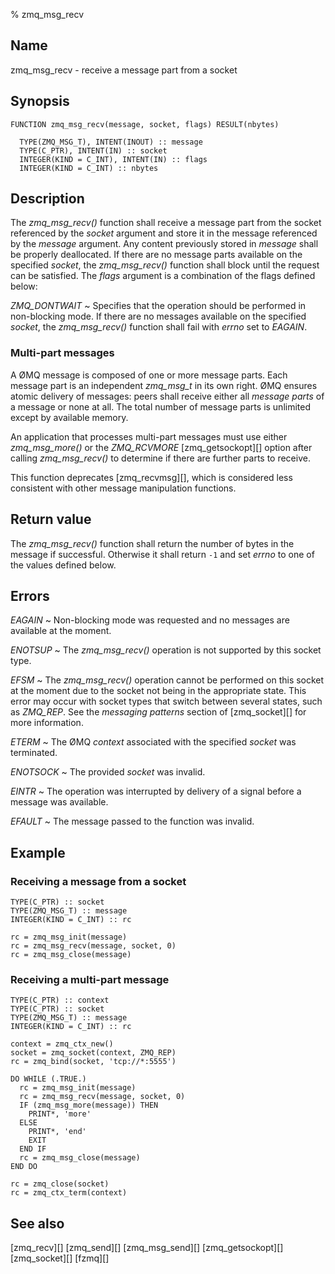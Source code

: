 % zmq_msg_recv


Name
----

zmq_msg_recv - receive a message part from a socket


Synopsis
--------

~~~{.synopsis}
FUNCTION zmq_msg_recv(message, socket, flags) RESULT(nbytes)

  TYPE(ZMQ_MSG_T), INTENT(INOUT) :: message
  TYPE(C_PTR), INTENT(IN) :: socket
  INTEGER(KIND = C_INT), INTENT(IN) :: flags
  INTEGER(KIND = C_INT) :: nbytes
~~~


Description
-----------

The *zmq_msg_recv()* function shall receive a message part from the socket
referenced by the _socket_ argument and store it in the message referenced by
the _message_ argument.  Any content previously stored in _message_ shall be
properly deallocated.  If there are no message parts available on the specified
_socket_, the *zmq_msg_recv()* function shall block until the request can be
satisfied.  The _flags_ argument is a combination of the flags defined below:

*ZMQ_DONTWAIT*
  ~ Specifies that the operation should be performed in non-blocking mode.  If
    there are no messages available on the specified _socket_, the
    *zmq_msg_recv()* function shall fail with _errno_ set to *EAGAIN*.


### Multi-part messages

A ØMQ message is composed of one or more message parts.  Each message part is
an independent *zmq_msg_t* in its own right.  ØMQ ensures atomic delivery of
messages: peers shall receive either all _message parts_ of a message or none
at all.  The total number of message parts is unlimited except by available
memory.

An application that processes multi-part messages must use either
*zmq_msg_more()* or the *ZMQ_RCVMORE* [zmq_getsockopt][] option after calling
*zmq_msg_recv()* to determine if there are further parts to receive.

This function deprecates [zmq_recvmsg][], which is considered less consistent
with other message manipulation functions.


Return value
------------

The *zmq_msg_recv()* function shall return the number of bytes in the message
if successful.  Otherwise it shall return `-1` and set _errno_ to one of the
values defined below.


Errors
------

*EAGAIN*
  ~ Non-blocking mode was requested and no messages are available at the
    moment.

*ENOTSUP*
  ~ The *zmq_msg_recv()* operation is not supported by this socket type.

*EFSM*
  ~ The *zmq_msg_recv()* operation cannot be performed on this socket at the
    moment due to the socket not being in the appropriate state.  This error
    may occur with socket types that switch between several states, such as
    *ZMQ_REP*.  See the _messaging patterns_ section of [zmq_socket][] for more
    information.

*ETERM*
  ~ The ØMQ _context_ associated with the specified _socket_ was terminated.

*ENOTSOCK*
  ~ The provided _socket_ was invalid.

*EINTR*
  ~ The operation was interrupted by delivery of a signal before a message was
    available.

*EFAULT*
  ~ The message passed to the function was invalid.


Example
-------

### Receiving a message from a socket

~~~{.example}
TYPE(C_PTR) :: socket
TYPE(ZMQ_MSG_T) :: message
INTEGER(KIND = C_INT) :: rc

rc = zmq_msg_init(message)
rc = zmq_msg_recv(message, socket, 0)
rc = zmq_msg_close(message)
~~~

### Receiving a multi-part message

~~~{.example}
TYPE(C_PTR) :: context
TYPE(C_PTR) :: socket
TYPE(ZMQ_MSG_T) :: message
INTEGER(KIND = C_INT) :: rc

context = zmq_ctx_new()
socket = zmq_socket(context, ZMQ_REP)
rc = zmq_bind(socket, 'tcp://*:5555')

DO WHILE (.TRUE.)
  rc = zmq_msg_init(message)
  rc = zmq_msg_recv(message, socket, 0)
  IF (zmq_msg_more(message)) THEN
    PRINT*, 'more'
  ELSE
    PRINT*, 'end'
    EXIT
  END IF
  rc = zmq_msg_close(message)
END DO

rc = zmq_close(socket)
rc = zmq_ctx_term(context)
~~~


See also
--------

[zmq_recv][]
[zmq_send][]
[zmq_msg_send][]
[zmq_getsockopt][]
[zmq_socket][]
[fzmq][]
